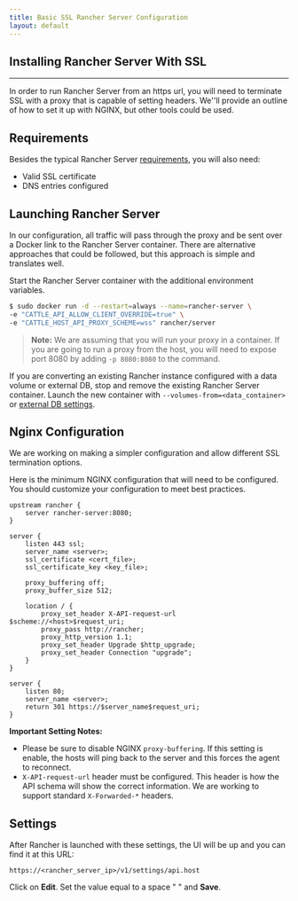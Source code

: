 ```yaml
---
title: Basic SSL Rancher Server Configuration
layout: default
---
```


## Installing Rancher Server With SSL
---

In order to run Rancher Server from an https url, you will need to terminate SSL with a proxy that is capable of setting headers. We''ll provide an outline of how to set it up with NGINX, but other tools could be used. 

## Requirements

Besides the typical Rancher Server [requirements]({{site.baseurl}}/docs/installing-rancher/installing-server/#requirements), you will also need:

* Valid SSL certificate
* DNS entries configured

## Launching Rancher Server

In our configuration, all traffic will pass through the proxy and be sent over a Docker link to the Rancher Server container. There are alternative approaches that could be followed, but this approach is simple and translates well. 

Start the Rancher Server container with the additional environment variables.

```bash
$ sudo docker run -d --restart=always --name=rancher-server \
-e "CATTLE_API_ALLOW_CLIENT_OVERRIDE=true" \
-e "CATTLE_HOST_API_PROXY_SCHEME=wss" rancher/server
```

> **Note:** We are assuming that you will run your proxy in a container. If you are going to run a proxy from the host, you will need to expose port 8080 by adding `-p 8080:8080` to the command. 

If you are converting an existing Rancher instance configured with a data volume or external DB, stop and remove the existing Rancher Server container. Launch the new container with `--volumes-from=<data_container>` or [external DB settings]({{site.baseurl}}/docs/installing-rancher/installing-server/#external-db). 

## Nginx Configuration

We are working on making a simpler configuration and allow different SSL termination options.

Here is the minimum NGINX configuration that will need to be configured. You should customize your configuration to meet best practices. 

```
upstream rancher {
    server rancher-server:8080;
}

server {
    listen 443 ssl;
    server_name <server>;
    ssl_certificate <cert_file>;
    ssl_certificate_key <key_file>;

    proxy_buffering off;
    proxy_buffer_size 512;

    location / {
        proxy_set_header X-API-request-url $scheme://<host>$request_uri;
        proxy_pass http://rancher;
        proxy_http_version 1.1;
        proxy_set_header Upgrade $http_upgrade;
        proxy_set_header Connection "upgrade";
    }
}

server {
    listen 80;
    server_name <server>;
    return 301 https://$server_name$request_uri;
}
```

**Important Setting Notes:**

* Please be sure to disable NGINX `proxy-buffering`. If this setting is enable, the hosts will ping back to the server and this forces the agent to reconnect. 
* `X-API-request-url` header must be configured. This header is how the API schema will show the correct information. We are working to support standard `X-Forwarded-*` headers. 

## Settings

After Rancher is launched with these settings, the UI will be up and you can find it at this URL: 

`https://<rancher_server_ip>/v1/settings/api.host`

Click on **Edit**. Set the value equal to a space " " and **Save**.







